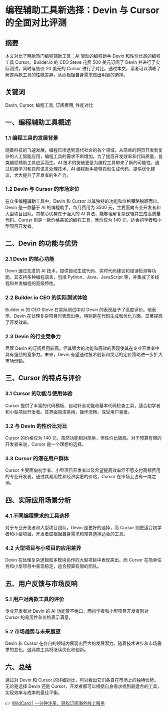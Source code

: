 # 编程辅助工具新选择：Devin 与 Cursor 的全面对比评测

## 摘要
本文对比了两款热门编程辅助工具：AI 驱动的编程助手 Devin 和性价比高的编程工具 Cursor。Builder.io 的 CEO Steve 花费 500 美元订阅了 Devin 并进行了实际测试，同时与售价 20 美元的 Cursor 进行了对比。通过本文，读者可以清晰了解这两款工具的性能差异，从而根据自身需求做出明智的选择。

## 关键词
Devin, Cursor, 编程工具, 订阅费用, 性能对比

## 一、编程辅助工具概述
### 1.1 编程工具的发展背景
随着科技的飞速发展，编程已渗透到现代社会的各个领域。从简单的网页开发到复杂的人工智能应用，编程工具的需求不断增加。为了提高开发效率和代码质量，各类编程辅助工具应运而生。AI 技术的突破更是为编程工具带来了新的可能性，通过机器学习和自然语言处理技术，AI 编程助手能够自动生成代码、提供优化建议，大大提升了开发者的生产力。

### 1.2 Devin 与 Cursor 的市场定位
在众多编程辅助工具中，Devin 和 Cursor 以其独特的功能和价格策略脱颖而出。Devin 是一款基于 AI 的编程助手，每月费用为 3500 元，主要面向专业开发者和大型项目团队。其核心优势在于强大的 AI 算法，能够理解复杂逻辑并生成高质量代码。Curosr 则是一款价格亲民的编程工具，售价仅为 140 元，适合初学者和小型项目开发者。

## 二、Devin 的功能与优势
### 2.1 Devin 的核心功能
Devin 通过先进的 AI 技术，提供自动生成代码、实时代码建议和错误检测等功能。其支持多种编程语言，包括 Python、Java、JavaScript 等，并集成了多线程和并发编程的高级特性。

### 2.2 Builder.io CEO 的实际测试体验
Builder.io 的 CEO Steve 在实际测试中对 Devin 的表现给予了高度评价。他表示，Devin 在处理复杂项目时表现出色，特别是在代码生成和优化方面，显著提高了开发效率。

### 2.3 Devin 的行业竞争力
尽管 Devin 的订阅费用较高，但其强大的功能和高效的表现使其在专业开发者中具有强劲的竞争力。未来，Devin 有望通过技术创新和灵活的定价策略进一步扩大市场份额。

## 三、Cursor 的特点与评价
### 3.1 Cursor 的功能与使用体验
Cursor 提供了丰富的代码模板、自动补全功能和基本代码检查工具，适合初学者和小型项目开发者。其界面简洁易用，操作流畅，深受用户喜爱。

### 3.2 与 Devin 的性价比对比
Cursor 的价格仅为 140 元，虽然功能相对简单，但性价比极高。对于预算有限的开发者来说，Cursor 是一个理想的选择。

### 3.3 Cursor 的潜在用户群体
Cursor 主要面向初学者、小型项目开发者以及希望提高效率但不愿支付高额费用的专业开发者。通过其易用性和经济实惠的价格，Cursor 在市场上占有一席之地。

## 四、实际应用场景分析
### 4.1 不同编程需求的工具选择
对于专业开发者和大型项目团队，Devin 是更好的选择，而 Cursor 则更适合初学者和小型项目。开发者应根据自身需求和预算选择适合的工具。

### 4.2 大型项目与小项目的应用差异
Devin 在处理复杂逻辑和多模块协作的大型项目中表现突出，而 Cursor 在简单任务和小型项目中表现稳定，适合预算有限的团队。

## 五、用户反馈与市场反响
### 5.1 用户对两款工具的评价
专业开发者对 Devin 的 AI 功能赞不绝口，而初学者和小型项目开发者则对 Cursor 的易用性和价格表示满意。

### 5.2 市场趋势与未来展望
Devin 和 Cursor 在各自的领域内展现出巨大的发展潜力。随着技术进步和市场需求的变化，这两款工具将继续优化和创新。

## 六、总结
通过对 Devin 和 Cursor 的详细对比，可以看出它们各自在市场上的独特优势。无论是选择 Devin 还是 Cursor，开发者都可以根据自身需求找到最适合的工具，实现效率与成本的最佳平衡。

👉 [WildCard | 一分钟注册，轻松订阅海外线上服务](https://bbtdd.com/WildCard)